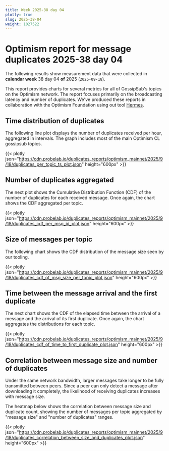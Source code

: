 ```yaml
---
title: Week 2025-38 day 04
plotly: true
slug: 2025-38-04
weight: 1027522
---
```


# Optimism report for message duplicates 2025-38 day 04

The following results show measurement data that were collected in **calendar week** 38  day 04 **of** 
2025 (`2025-09-18`).

This report provides charts for several metrics for all of GossipSub's topics on the Optimism network.
The report focuses primarily on the broadcasting latency and number of duplicates.
We've produced these reports in collaboration with the Optimism Foundation using out tool [Hermes](/tools/hermes/).

## Time distribution of duplicates

The following line plot displays the number of duplicates received per hour, aggregated in  intervals.
The graph includes most of the main Optimism CL gossipsub topics. 

{{< plotly json="https://cdn.probelab.io/duplicates_reports/optimism_mainnet/2025/9/18/duplicates_per_topic_ts_plot.json" height="600px" >}}

## Number of duplicates aggregated 

The next plot shows the Cumulative Distribution Function (CDF) of the number of duplicates for each received message.
Once again, the chart shows the CDF aggregated per topic.

{{< plotly json="https://cdn.probelab.io/duplicates_reports/optimism_mainnet/2025/9/18/duplicates_cdf_per_msg_id_plot.json" height="600px" >}}

## Size of messages per topic

The following chart shows the CDF distribution of the message size seen by our tooling. 

{{< plotly json="https://cdn.probelab.io/duplicates_reports/optimism_mainnet/2025/9/18/duplicates_cdf_of_msg_size_per_topic_plot.json" height="600px" >}}

## Time between the message arrival and the first duplicate

The next chart shows the CDF of the elapsed time between the arrival of a message and the arrival of its first duplicate.
Once again, the chart aggregates the distributions for each topic.

{{< plotly json="https://cdn.probelab.io/duplicates_reports/optimism_mainnet/2025/9/18/duplicates_cdf_of_time_to_first_duplicate_plot.json" height="600px" >}}

## Correlation between message size and number of duplicates
Under the same network bandwidth, larger messages take longer to be fully transmitted between peers. Since a peer can only detect a message after downloading it completely, the likelihood of receiving duplicates increases with message size.

The heatmap below shows the correlation between message size and duplicate count, showing the number of messages per topic aggregated by "message size" and "number of duplicates" ranges.

{{< plotly json="https://cdn.probelab.io/duplicates_reports/optimism_mainnet/2025/9/18/duplicates_correlation_between_size_and_duplicates_plot.json" height="600px" >}}